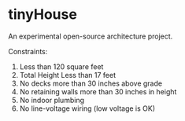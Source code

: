 tinyHouse
=========

An experimental open-source architecture project.

Constraints:
1) Less than 120 square feet
2) Total Height Less than 17 feet
3) No decks more than 30 inches above grade
3) No retaining walls more than 30 inches in height
4) No indoor plumbing
5) No line-voltage wiring (low voltage is OK)
